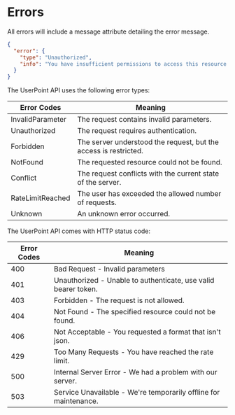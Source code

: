 # Errors

All errors will include a message attribute detailing the error message.

```json
{
  "error": {
    "type": "Unauthorized",
    "info": "You have insufficient permissions to access this resource."
  }
}
```

The UserPoint API uses the following error types:

| Error Codes | Meaning                                                          |
|-------------|------------------------------------------------------------------|
| InvalidParameter | The request contains invalid parameters.                   |
| Unauthorized | The request requires authentication.                       |
| Forbidden | The server understood the request, but the access is restricted. |
| NotFound | The requested resource could not be found.                   |
| Conflict | The request conflicts with the current state of the server.  |
| RateLimitReached | The user has exceeded the allowed number of requests.      |
| Unknown | An unknown error occurred.                                  |

The UserPoint API comes with HTTP status code:

| Error Codes | Meaning                                                          |
|-------------|------------------------------------------------------------------|
| 400         | Bad Request - Invalid parameters                                 |
| 401         | Unauthorized - Unable to authenticate, use valid bearer token.   |
| 403         | Forbidden - The request is not allowed.                          |
| 404         | Not Found - The specified resource could not be found.           |
| 406         | Not Acceptable - You requested a format that isn't json.         |
| 429         | Too Many Requests - You have reached the rate limit.             |
| 500         | Internal Server Error - We had a problem with our server.        |
| 503         | Service Unavailable - We're temporarily offline for maintenance. |
